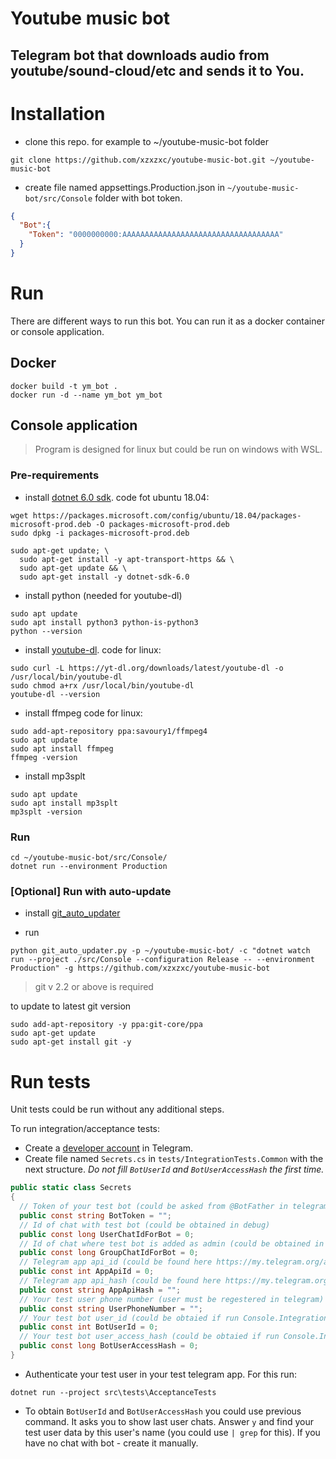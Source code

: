
# Youtube music bot

## Telegram bot that downloads audio from youtube/sound-cloud/etc and sends it to You.

# Installation

- clone this repo. for example to ~/youtube-music-bot folder
```shell
git clone https://github.com/xzxzxc/youtube-music-bot.git ~/youtube-music-bot
```

- create file named appsettings.Production.json in `~/youtube-music-bot/src/Console` folder with bot token.

```json
{
  "Bot":{
    "Token": "0000000000:AAAAAAAAAAAAAAAAAAAAAAAAAAAAAAAAAAA"
  }
}
```

# Run

There are different ways to run this bot. You can run it as a docker container or console application.

## Docker

```shell
docker build -t ym_bot .
docker run -d --name ym_bot ym_bot
```

## Console application

> Program is designed for linux but could be run on windows with WSL.

### Pre-requirements

- install [dotnet 6.0 sdk](https://docs.microsoft.com/en-us/dotnet/core/install/linux-ubuntu).
  code fot ubuntu 18.04:
```shell
wget https://packages.microsoft.com/config/ubuntu/18.04/packages-microsoft-prod.deb -O packages-microsoft-prod.deb
sudo dpkg -i packages-microsoft-prod.deb

sudo apt-get update; \
  sudo apt-get install -y apt-transport-https && \
  sudo apt-get update && \
  sudo apt-get install -y dotnet-sdk-6.0
```

- install python (needed for youtube-dl)
```shell
sudo apt update
sudo apt install python3 python-is-python3
python --version
```

- install [youtube-dl](https://github.com/ytdl-org/youtube-dl#installation).
  code for linux:
```shell
sudo curl -L https://yt-dl.org/downloads/latest/youtube-dl -o /usr/local/bin/youtube-dl
sudo chmod a+rx /usr/local/bin/youtube-dl
youtube-dl --version
```
- install ffmpeg
  code for linux:
```shell
sudo add-apt-repository ppa:savoury1/ffmpeg4
sudo apt update
sudo apt install ffmpeg
ffmpeg -version
```
- install mp3splt
```shell
sudo apt update
sudo apt install mp3splt
mp3splt -version
```

### Run

```shell
cd ~/youtube-music-bot/src/Console/
dotnet run --environment Production
```

### [Optional] Run with auto-update

- install [git_auto_updater](https://github.com/xzxzxc/git_auto_updater)

- run
```shell
python git_auto_updater.py -p ~/youtube-music-bot/ -c "dotnet watch run --project ./src/Console --configuration Release -- --environment Production" -g https://github.com/xzxzxc/youtube-music-bot
```

> git v 2.2 or above is required

to update to latest git version
```shell
sudo add-apt-repository -y ppa:git-core/ppa
sudo apt-get update
sudo apt-get install git -y
```

# Run tests

Unit tests could be run without any additional steps.

To run integration/acceptance tests:
 - Create a [developer account](https://my.telegram.org/) in Telegram.
 - Create file named `Secrets.cs` in `tests/IntegrationTests.Common` with the next structure. _Do not fill `BotUserId` and `BotUserAccessHash`  the first time._
```c#
public static class Secrets
{
  // Token of your test bot (could be asked from @BotFather in telegram) 
  public const string BotToken = "";
  // Id of chat with test bot (could be obtained in debug) 
  public const long UserChatIdForBot = 0;
  // Id of chat where test bot is added as admin (could be obtained in debug) 
  public const long GroupChatIdForBot = 0;
  // Telegram app api_id (could be found here https://my.telegram.org/apps)
  public const int AppApiId = 0;
  // Telegram app api_hash (could be found here https://my.telegram.org/apps)
  public const string AppApiHash = "";
  // Your test user phone number (user must be regestered in telegram)
  public const string UserPhoneNumber = "";
  // Your test bot user_id (could be obtaied if run Console.IntegrationTests as a program)
  public const int BotUserId = 0;
  // Your test bot user_access_hash (could be obtaied if run Console.IntegrationTests as a program)
  public const long BotUserAccessHash = 0;
}
```
 - Authenticate your test user in your test telegram app. For this run:
```shell
dotnet run --project src\tests\AcceptanceTests
```
 - To obtain `BotUserId` and `BotUserAccessHash` you could use previous command. It asks you to show last user chats. Answer `y` and find your test user data by this user's name (you could use `| grep` for this). If you have no chat with bot - create it manually.
